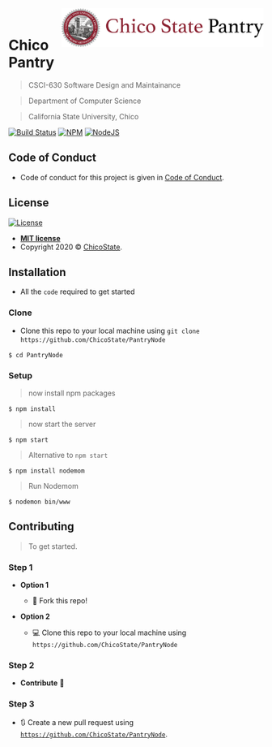 <a href="https://chicopantry.herokuapp.com/"><img src="public/images/logo.png" title="ChicoPantry" width=400 alt="ChicoPantry" style="width:400px; float:right;"></a>
<br>
# Chico Pantry 

> CSCI-630 Software Design and Maintainance

> Department of Computer Science

> California State University, Chico


[![Build Status](http://img.shields.io/travis/badges/badgerbadgerbadger.svg?style=flat-square)](https://travis-ci.org/badges/badgerbadgerbadger) 
[![NPM](https://badge.fury.io/js/nodejs.svg)](https://badge.fury.io/js/nodejs.svg)
[![NodeJS](https://img.shields.io/github/languages/top/badges/shields.svg)](https://img.shields.io/github/languages/top/badges/shields.svg)


## Code of Conduct

- Code of conduct for this project is given in [Code of Conduct](Code_of_Conduct.md).

## License

[![License](http://img.shields.io/:license-mit-blue.svg?style=flat-square)](http://badges.mit-license.org)

- **[MIT license](http://opensource.org/licenses/mit-license.php)**
- Copyright 2020 © <a href="https://github.com/ChicoState/" target="https://github.com/ChicoState/">ChicoState</a>.

## Installation

- All the `code` required to get started

### Clone

- Clone this repo to your local machine using `git clone https://github.com/ChicoState/PantryNode`

```shell
$ cd PantryNode
```


### Setup

> now install npm packages

```shell
$ npm install
```

> now start the server

```shell
$ npm start
```

> Alternative to `npm start`

```shell
$ npm install nodemom
```

> Run Nodemom

```shell
$ nodemon bin/www
```




## Contributing

> To get started.

### Step 1

- **Option 1**
    - 🍴 Fork this repo!

- **Option 2**
    - 💻 Clone this repo to your local machine using `https://github.com/ChicoState/PantryNode`

### Step 2

- **Contribute** 🔨

### Step 3

- 🔃 Create a new pull request using <a href="https://github.com/ChicoState/PantryNode" target="_blank">`https://github.com/ChicoState/PantryNode`</a>.


